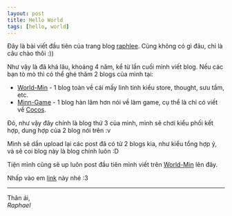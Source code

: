 ```yaml
---
layout: post
title: Hello World
tags: [hello, world]
---
```


Đây là bài viết đầu tiên của trang blog [raphlee](https://raphlee.github.io). Cũng không có gì đâu, chỉ là câu chào thôi :))

Như vậy là đã khá lâu, khoảng 4 năm, kể từ lần cuối mình viết blog. Nếu các bạn tò mò thì có thể ghé thăm 2 blogs của mình tại:

* [World-Min](http://world-min.blogspot.com/) - 1 blog toàn về cái mấy linh tinh kiểu store, thought, sưu tầm, etc.
* [Minn-Game](https://minmin66.wordpress.com) - 1 blog hàn lâm hơn nói về làm game, cụ thể là chỉ có viết về [Cocos](https://www.cocos.com/en/).

Đó, như vậy đây chính là blog thứ 3 của mình, mình sẽ chơi kiểu phối kết hợp, dung hợp của 2 blog nói trên :v

Mình sẽ dần upload lại các post đã có từ 2 blogs kia, như kiểu tổng hợp ý, và sẽ coi blog này là blog chính luôn :D

Tiện mình cũng sẽ up luôn post đầu tiên mình viết trên [World-Min](http://world-min.blogspot.com/2015/08/history-of-computer.html) lên đây.

Nhấp vào em [link](./2021-06-13-history-of-compupter.md) này nhé :3

***
Thân ái,  
_Raphael_